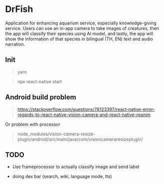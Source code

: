 # DrFish
Application for enhancing aquarium service, especially knowledge-giving service. Users can use an in-app camera to take images of creatures, then the app will classify their species using AI model, and lastly, the app will show the information of that species in bilingual (TH, EN) text and audio narration.

## Init

> yarn

> npx react-native start

## Android build problem

> https://stackoverflow.com/questions/78123397/react-native-error-regards-to-react-native-vision-camera-and-react-native-reanim

Or problem with processor

> node_modules/vision-camera-resize-plugin/android/src/main/java/com/visioncameraresizeplugin/

## TODO

- Use frameprocessor to actually classify image and send label

- doing dex bar (search, wiki, language mode, tts)
